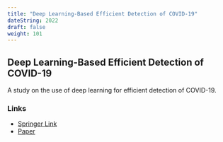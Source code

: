 ```yaml
---
title: "Deep Learning-Based Efficient Detection of COVID-19"
dateString: 2022
draft: false
weight: 101
---
```


## Deep Learning-Based Efficient Detection of COVID-19

A study on the use of deep learning for efficient detection of COVID-19.

### Links
- [Springer Link](https://link.springer.com/chapter/10.1007/978-981-19-1012-8_24)
- [Paper](https://drive.google.com/file/d/1j4-mIRVPgkM4iQZvXsop8BIVT_5NWMwi/view?usp=share_link)

